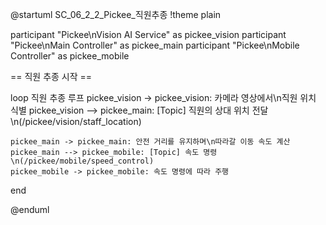 @startuml SC_06_2_2_Pickee_직원추종
!theme plain

participant "Pickee\nVision AI Service" as pickee_vision
participant "Pickee\nMain Controller" as pickee_main
participant "Pickee\nMobile Controller" as pickee_mobile

== 직원 추종 시작 ==

loop 직원 추종 루프
    pickee_vision -> pickee_vision: 카메라 영상에서\n직원 위치 식별
    pickee_vision --> pickee_main: [Topic] 직원의 상대 위치 전달\n(/pickee/vision/staff_location)

    pickee_main -> pickee_main: 안전 거리를 유지하며\n따라갈 이동 속도 계산
    pickee_main --> pickee_mobile: [Topic] 속도 명령\n(/pickee/mobile/speed_control)
    pickee_mobile -> pickee_mobile: 속도 명령에 따라 주행
end

@enduml
